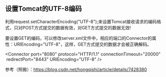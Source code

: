 ## 设置Tomcat的UTF-8编码

利用request.setCharacterEncoding("UTF-8");来设置Tomcat接收请求的编码格式，只对POST方式提交的数据有效，对GET方式提交的数据无效!

要设置GET的编码，可以修改server.xml文件中，相应的端口的Connector的属性：URIEncoding="UTF-8"，这样，GET方式提交的数据才会被正确解码。

  <Connector port="8080" protocol="HTTP/1.1" 
​               connectionTimeout="20000" 
​               redirectPort="8443" URIEncoding="UTF-8" />

参考（照搬）：https://blog.csdn.net/hongqishi/article/details/7428380